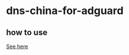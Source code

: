 # dns-china-for-adguard

## how to use

[See here](https://github.com/AdguardTeam/AdGuardHome/wiki/Configuration#upstreams-from-file)